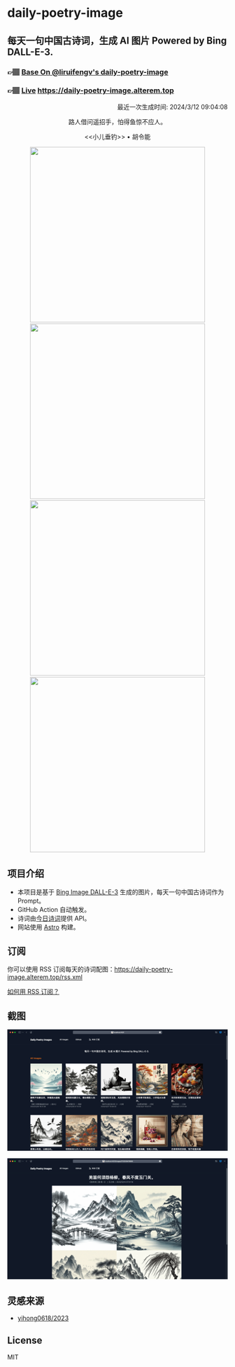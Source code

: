 
# daily-poetry-image

## 每天一句中国古诗词，生成 AI 图片 Powered by Bing DALL-E-3.

### 👉🏽 [Base On @liruifengv's daily-poetry-image](https://github.com/liruifengv/daily-poetry-image)

### 👉🏽 [Live](https://daily-poetry-image.alterem.top/) https://daily-poetry-image.alterem.top

<p align="right">
  最近一次生成时间: 2024/3/12 09:04:08
</p>
<p align="center">
路人借问遥招手，怕得鱼惊不应人。
</p>
<p align="center">
<<小儿垂钓>> • 胡令能
</p>
<p align="center">
<img src="https://tse1.mm.bing.net/th/id/OIG3.2ILIcbg327xwHWIfalB8" height="400" width="400" />
<img src="https://tse3.mm.bing.net/th/id/OIG3.8gC1G13YA4jX9Zz6RosC" height="400" width="400" />
<img src="https://tse4.mm.bing.net/th/id/OIG3.78uWH2msGlDAxYouckoR" height="400" width="400" />
<img src="https://tse1.mm.bing.net/th/id/OIG3.rirTUsYZCmliaFXTn8bB" height="400" width="400" />
</p>

## 项目介绍

-   本项目是基于 [Bing Image DALL-E-3](https://www.bing.com/images/create) 生成的图片，每天一句中国古诗词作为 Prompt。
-   GitHub Action 自动触发。
-   诗词由[今日诗词](https://www.jinrishici.com/)提供 API。
-   网站使用 [Astro](https://astro.build) 构建。

## 订阅

你可以使用 RSS 订阅每天的诗词配图：https://daily-poetry-image.alterem.top/rss.xml

[如何用 RSS 订阅？](https://zhuanlan.zhihu.com/p/55026716)

## 截图

![图片列表](./screenshots/Snipaste_2023-12-28_21-00-26.png)

![图片详情](./screenshots/Snipaste_2023-12-28_21-00-53.png)

## 灵感来源

-   [yihong0618/2023](https://github.com/yihong0618/2023)

## License

MIT
